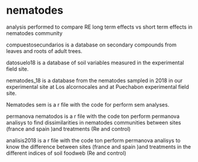 # nematodes
analysis performed to compare  RE long term effects vs short term effects in nematodes community 

compuestosecundarios is a database on secondary compounds from leaves and roots of adult trees.

datosuelo18 is a database of soil variables measured in the experimental field site.

nematodes_18 is a database from the nematodes sampled in 2018 in our experimental site at Los alcornocales and at Puechabon experimental field site.

Nematodes sem is a r file with the code for perform sem analyses.

permanova nematodos is a r file with the code ton perform permanova analisys to find dissimilarities in nematodes communities between sites (france and spain )and treatments (Re and control)

analisis2018 is a r file with the code ton perform permanova analisys to know the difference between sites (france and spain )and treatments in the different indices of soil foodweb (Re and control)
